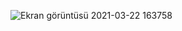 
![Ekran görüntüsü 2021-03-22 163758](https://user-images.githubusercontent.com/56368163/111998540-28d88600-8b2d-11eb-80a9-354410182d73.png)
